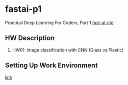 # fastai-p1
Practical Deep Learning For Coders, Part 1 [fast-ai site](https://github.com/lsy3/fastai-p1)

## HW Description
1. HW01: Image classification with CNN (Glass vs Plastic)

## Setting Up Work Environment
[link](https://medium.com/@howkhang/ultimate-guide-to-setting-up-a-google-cloud-machine-for-fast-ai-version-2-f374208be43)

